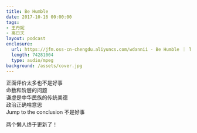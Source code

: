 ```yaml
---
title: Be Humble
date: 2017-10-16 00:00:00
tags:
- 王丹妮
- 高日天
layout: podcast
enclosure:
  url: https://jfm.oss-cn-chengdu.aliyuncs.com/wdannii - Be Humble ｜ The Jungle.mp3
  length: 74281004
  type: audio/mpeg
background: /assets/cover.jpg
---
```


正面评价太多也不是好事  
命数和阶层的问题  
谦虚是中华民族的传统美德  
政治正确啥意思  
Jump to the conclusion 不是好事

两个懒人终于更新了！

